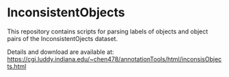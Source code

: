 # InconsistentObjects

This repository contains scripts for parsing labels of objects and object pairs of the InconsistentOjects dataset. 

Details and download are available at: https://cgi.luddy.indiana.edu/~chen478/annotationTools/html/inconsisObjects.html








